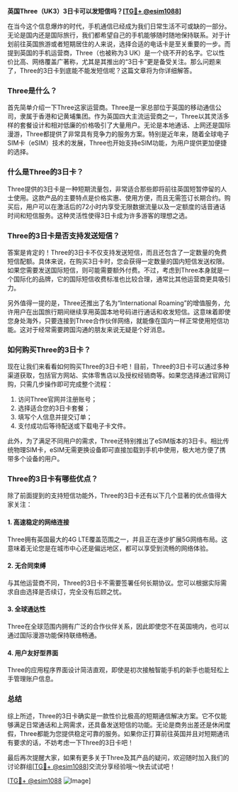 **英国Three（UK3）3日卡可以发短信吗？[[TG💪+ @esim1088](https://t.me/s/esim1088)]**

在当今这个信息爆炸的时代，手机通信已经成为我们日常生活不可或缺的一部分。无论是国内还是国际旅行，我们都希望自己的手机能够随时随地保持联系。对于计划前往英国旅游或者短期居住的人来说，选择合适的电话卡是至关重要的一步。而提到英国的手机运营商，Three（也被称为3 UK）是一个绕不开的名字。它以性价比高、网络覆盖广著称，尤其是其推出的“3日卡”更是备受关注。那么问题来了，Three的3日卡到底能不能发短信呢？这篇文章将为你详细解答。

### Three是什么？

首先简单介绍一下Three这家运营商。Three是一家总部位于英国的移动通信公司，隶属于香港和记黄埔集团。作为英国四大主流运营商之一，Three以其灵活多样的套餐设计和相对低廉的价格吸引了大量用户。无论是本地通话、上网还是国际漫游，Three都提供了非常具有竞争力的服务方案。特别是近年来，随着全球电子SIM卡（eSIM）技术的发展，Three也开始支持eSIM功能，为用户提供更加便捷的选择。

### 什么是Three的3日卡？

Three提供的3日卡是一种短期流量包，非常适合那些即将前往英国短暂停留的人士使用。这款产品的主要特点是价格实惠、使用方便，而且无需签订长期合约。购买后，用户可以在激活后的72小时内享受无限数据流量以及一定额度的话音通话时间和短信服务。这种灵活性使得3日卡成为许多游客的理想之选。

### Three的3日卡是否支持发送短信？

答案是肯定的！Three的3日卡不仅支持发送短信，而且还包含了一定数量的免费短信配额。具体来说，在购买3日卡时，您会获得一定数量的国内短信发送权限。如果您需要发送国际短信，则可能需要额外付费。不过，考虑到Three本身就是一个国际化的品牌，它的国际短信收费标准也比较合理，通常比其他运营商更具吸引力。

另外值得一提的是，Three还推出了名为“International Roaming”的增值服务，允许用户在出国旅行期间继续享用英国本地号码进行通话和收发短信。这意味着即使您身处海外，只要连接到Three合作伙伴网络，就能像在国内一样正常使用短信功能。这对于经常需要跨国沟通的朋友来说无疑是个好消息。

### 如何购买Three的3日卡？

现在让我们来看看如何购买Three的3日卡吧！目前，Three的3日卡可以通过多种渠道获取，包括官方网站、实体零售店以及授权经销商等。如果您选择通过官网订购，只需几步操作即可完成整个流程：

1. 访问Three官网并注册账号；
2. 选择适合您的3日卡套餐；
3. 填写个人信息并提交订单；
4. 支付成功后等待配送或下载电子卡文件。

此外，为了满足不同用户的需求，Three还特别推出了eSIM版本的3日卡。相比传统物理SIM卡，eSIM无需更换设备即可直接加载到手机中使用，极大地方便了携带多个设备的用户。

### Three的3日卡有哪些优点？

除了前面提到的支持短信功能外，Three的3日卡还有以下几个显著的优点值得大家关注：

#### 1. 高速稳定的网络连接
Three拥有英国最大的4G LTE覆盖范围之一，并且正在逐步扩展5G网络布局。这意味着无论您是在城市中心还是偏远地区，都可以享受到流畅的网络体验。

#### 2. 无合同束缚
与其他运营商不同，Three的3日卡不需要签署任何长期协议。您可以根据实际需求自由选择是否续订，完全没有后顾之忧。

#### 3. 全球通达性
Three在全球范围内拥有广泛的合作伙伴关系，因此即使您不在英国境内，也可以通过国际漫游功能保持联络畅通。

#### 4. 用户友好型界面
Three的应用程序界面设计简洁直观，即使是初次接触智能手机的新手也能轻松上手管理账户信息。

### 总结

综上所述，Three的3日卡确实是一款性价比极高的短期通信解决方案。它不仅能够满足日常通话和上网需求，还具备发送短信的功能。无论是商务出差还是休闲度假，Three都能为您提供稳定可靠的服务。如果你正打算前往英国并且对短期通讯有要求的话，不妨考虑一下Three的3日卡吧！

最后再次提醒大家，如果有更多关于Three及其产品的疑问，欢迎随时加入我们的讨论群组[[TG💪+ @esim1088](https://t.me/s/esim1088)]交流分享经验哦～快去试试吧！

[[TG💪+ @esim1088](https://t.me/s/esim1088) ![Image](https://i.postimg.cc/4NQfJmqS/Snipaste-2025-05-13-00-14-12.png)]